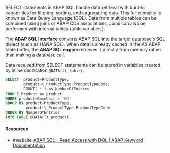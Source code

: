SELECT statements in ABAP SQL handle data retrieval with built-in capabilities for filtering, sorting, and aggregating data. This functionality is known as Data Query Language (DQL).
Data from multiple tables can be combined using joins or ABAP CDS associations. Joins can also be performed with internal tables (table variables).

The **ABAP SQL Interface** converts ABAP SQL into the target database's SQL dialect (such as HANA SQL). When data is already cached in the AS ABAP table buffer, the **ABAP SQL engine** retrieves it directly from memory rather than making a database call.

Data received from SELECT statements can be stored in variables created by inline declaration `@DATA(lt_table)`.

```SQL
SELECT  product~ProductType,
		product~\_ProductType-ProductTypeCode,
		COUNT( * ) as NumberOfEntries
FROM I_Product as product
WHERE product~BaseUnit = 'KG'
GROUP BY product~ProductType,
		 product~\_ProductType-ProductTypeCode
ORDER BY NumberOfEntries
INTO TABLE @DATA(lt_product).
```

#### Resources
- #website [ABAP SQL - Read Access with DQL | ABAP Keyword Documentation](https://help.sap.com/doc/abapdocu_cp_index_htm/CLOUD/en-US/ABENABAP_SQL_READING.html)
